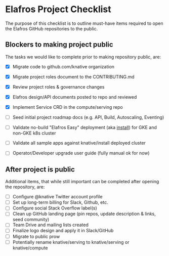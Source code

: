 # Elafros Project Checklist

The purpose of this checklist is to outline must-have items required to open the Elafros GitHub repositories to the public.

## Blockers to making project public 

The tasks we would like to complete prior to making repository public, are:

- [x] Migrate code to github.com/knative organization  
- [x] Migrate project roles document to the CONTRIBUTING.md
- [x] Review project roles & governance changes
- [x] Elafros design/API documents posted to repo and reviewed 
- [x] Implement Service CRD in the compute/serving repo
- [ ] Seed initial project roadmap docs (e.g. API, Build, Autoscaling, Eventing)
- [ ] Validate no-build "Elafros Easy" deployment (aka [install](https://github.com/knative/install)) for GKE and non-GKE k8s cluster
- [ ] Validate all sample apps against knative/install deployed cluster
- [ ] Operator/Developer upgrade user guide (fully manual ok for now)



## After project is public 

Additional items, that while still important can be completed after opening the repository, are:

- [ ] Configure @knative Twitter account profile 
- [ ] Set up long-term billing for Slack, Github, etc.
- [ ] Configure social Stack Overflow label(s)
- [ ] Clean up GitHub landing page (pin repos, update description & links, seed community)
- [ ] Team Drive and mailing lists created
- [ ] Finalize logo design and apply it in Slack/GitHub
- [ ] Migrate to public prow
- [ ] Potentially rename knative/serving to knative/serving or knative/compute

